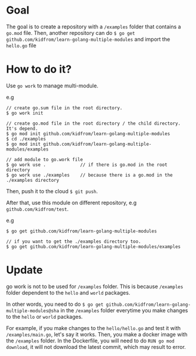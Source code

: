# Goal

The goal is to create a repository with a `/examples` folder that contains a `go.mod` file. Then, another repository can do `$ go get github.com/kidfrom/learn-golang-multiple-modules` and import the `hello.go` file

# How to do it?

Use `go work` to manage multi-module.

e.g
```
// create go.sum file in the root directory.
$ go work init

// create go.mod file in the root directory / the child directory. It's depend.
$ go mod init github.com/kidfrom/learn-golang-multiple-modules
$ cd ./examples
$ go mod init github.com/kidfrom/learn-golang-multiple-modules/examples

// add module to go.work file
$ go work use .             // if there is go.mod in the root directory
$ go work use ./examples    // because there is a go.mod in the ./examples directory
```

Then, push it to the cloud `$ git push`.

After that, use this module on different repository, e.g `github.com/kidfrom/test`.

e.g
```
$ go get github.com/kidfrom/learn-golang-multiple-modules

// if you want to get the ./examples directory too.
$ go get github.com/kidfrom/learn-golang-multiple-modules/examples
```

# Update

go work is not to be used for `/examples` folder. This is because `/examples` folder dependent to the `hello` and `world` packages.

In other words, you need to do `$ go get github.com/kidfrom/learn-golang-multiple-modules@sha` in the `/examples` folder everytime you make changes to the `hello` or `world` packages.

For example, if you make changes to the `hello/hello.go` and test it with `/examples/main.go`, let's say it works. Then, you make a docker image with the `/examples` folder. In the Dockerfile, you will need to do `RUN go mod download`, it will not download the latest commit, which may result to error.